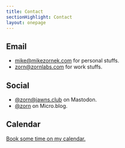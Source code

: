 ```yaml
---
title: Contact
sectionHighlight: Contact
layout: onepage
---
```


## Email

* <mike@mikezornek.com> for personal stuffs.
* <zorn@zornlabs.com> for work stuffs.

## Social

* [@zorn@jawns.club](https://jawns.club/@zorn) on Mastodon.
* [@zorn](http://micro.blog/zorn) on Micro.blog.

## Calendar

[Book some time on my calendar.](https://savvycal.com/zorn/chat)
